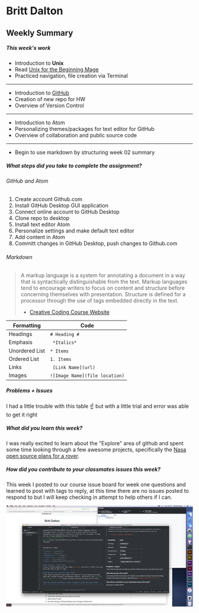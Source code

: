 # Britt Dalton #

## Weekly Summary ##

##### This week's work #####

- Introduction to **Unix**
- Read [Unix for the Beginning Mage](http://unixmages.com/ufbm.pdf)
- Practiced navigation, file creation via Terminal
---
* Introduction to [GitHub](https://github.com)
* Creation of new repo for HW
* Overview of Version Control
---
* Introduction to Atom
* Personalizing themes/packages for text editor for GitHub
* Overview of collaboration and public source code
---
* Begin to use markdown by structuring week 02 summary


##### What steps did you take to complete the assignment? #####

###### GitHub and Atom ######
1. Create account Github.com
2. Install GitHub Desktop GUI application
3. Connect online account to GitHub Desktop
3. Clone repo to desktop
4. Install text editor Atom
5. Personalize settings and make default text editor
6. Add content in Atom
7. Committ changes in GitHub Desktop, push changes to Github.com


###### Markdown ######
>A markup language is a system for annotating a document in a way that is syntactically distinguishable from the text. Markup languages tend to encourage writers to focus on content and structure before concerning themselves with presentation. Structure is defined for a processor through the use of tags embedded directly in the text.
> - [Creative Coding Course Website](https://montana-media-arts.github.io/creative-coding-1/modules/week-2/markup/)


|Formatting | Code|
|---------- | -----|
| Headings | `# Heading #`|
| Emphasis | ` *Italics*`|
| Unordered List | ` * Items `|
| Ordered List | ` 1. Items `|
| Links | ` [Link Name](url)`|
| Images | `![Image Name](file location)`|

##### Problems + Issues #####
I had a little trouble with this table :point_up: but with a little trial and error was able to get it right

##### What did you learn this week? #####
I was really excited to learn about the "Explore" area of github and spent some time looking through a few awesome projects, specifically the [Nasa open source plans for a rover](https://github.com/nasa-jpl/open-source-rover).

##### How did you contribute to your classmates issues this week? #####
This week I posted to our course issue board for week one questions and learned to post with tags to reply, at this time there are no issues posted to respond to but I will keep checking in attempt to help others if I can.


![Screenshot of Week 02 HW](/HW_02/week_02_screenshot.png)
